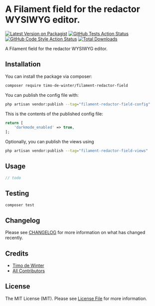 # A Filament field for the redactor WYSIWYG editor.

[![Latest Version on Packagist](https://img.shields.io/packagist/v/timo-de-winter/filament-redactor-field.svg?style=flat-square)](https://packagist.org/packages/timo-de-winter/filament-redactor-field)
[![GitHub Tests Action Status](https://img.shields.io/github/actions/workflow/status/timo-de-winter/filament-redactor-field/run-tests.yml?branch=main&label=tests&style=flat-square)](https://github.com/timo-de-winter/filament-redactor-field/actions?query=workflow%3Arun-tests+branch%3Amain)
[![GitHub Code Style Action Status](https://img.shields.io/github/actions/workflow/status/timo-de-winter/filament-redactor-field/fix-php-code-style-issues.yml?branch=main&label=code%20style&style=flat-square)](https://github.com/timo-de-winter/filament-redactor-field/actions?query=workflow%3A"Fix+PHP+code+style+issues"+branch%3Amain)
[![Total Downloads](https://img.shields.io/packagist/dt/timo-de-winter/filament-redactor-field.svg?style=flat-square)](https://packagist.org/packages/timo-de-winter/filament-redactor-field)

A Filament field for the redactor WYSIWYG editor.

## Installation

You can install the package via composer:

```bash
composer require timo-de-winter/filament-redactor-field
```

You can publish the config file with:

```bash
php artisan vendor:publish --tag="filament-redactor-field-config"
```

This is the contents of the published config file:

```php
return [
    'darkmode_enabled' => true,
];
```

Optionally, you can publish the views using

```bash
php artisan vendor:publish --tag="filament-redactor-field-views"
```

## Usage

```php
// todo
```

## Testing

```bash
composer test
```

## Changelog

Please see [CHANGELOG](CHANGELOG.md) for more information on what has changed recently.

## Credits

- [Timo de Winter](https://github.com/timo-de-winter)
- [All Contributors](../../contributors)

## License

The MIT License (MIT). Please see [License File](LICENSE.md) for more information.

